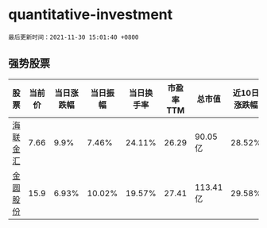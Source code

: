 # quantitative-investment

`最后更新时间：2021-11-30 15:01:40 +0800`

## 强势股票

|股票|当前价|当日涨跌幅|当日振幅|当日换手率|市盈率TTM|总市值|近10日涨跌幅|
|----|----|----|----|----|----|----|----|
|[海联金汇](https://xueqiu.com/S/SZ002537)|7.66|9.9%|7.46%|24.11%|26.29|90.05亿|28.52%|
|[金圆股份](https://xueqiu.com/S/SZ000546)|15.9|6.93%|10.02%|19.57%|27.41|113.41亿|29.58%|
